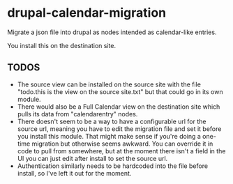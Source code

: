 # drupal-calendar-migration
Migrate a json file into drupal as nodes intended as calendar-like entries.

You install this on the destination site.

## TODOS

* The source view can be installed on the source site with the file "todo.this is the view on the source site.txt" but that could go in its own module.
* There would also be a Full Calendar view on the destination site which pulls its data from "calendarentry" nodes.
* There doesn't seem to be a way to have a configurable url for the source url, meaning you have to edit the migration file and set it before you install this module. That might make sense if you're doing a one-time migration but otherwise seems awkward. You can override it in code to pull from somewhere, but at the moment there isn't a field in the UI you can just edit after install to set the source url.
* Authentication similarly needs to be hardcoded into the file before install, so I've left it out for the moment.
